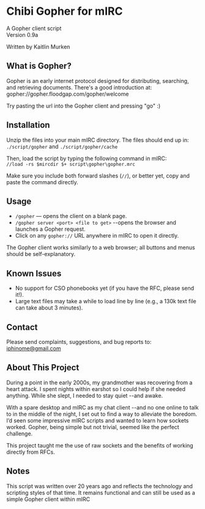  # Chibi Gopher for mIRC

A Gopher client script  
Version 0.9a

Written by Kaitlin Murken

## What is Gopher?

Gopher is an early internet protocol designed for distributing, searching, and retrieving documents. There's a good introduction at: gopher://gopher.floodgap.com/gopher/welcome 

Try pasting the url into the Gopher client and pressing "go" :)

## Installation

Unzip the files into your main mIRC directory. The files should end up in:  
`./script/gopher` and `./script/gopher/cache`

Then, load the script by typing the following command in mIRC:  
`//load -rs $mircdir $+ script\gopher\gopher.mrc`  

Make sure you include both forward slashes (`//`), or better yet, copy and paste the command directly.

## Usage

- `/gopher` — opens the client on a blank page.  
- `/gopher server <port> <file to get>` --opens the browser and launches a Gopher request.  
- Click on any `gopher://` URL anywhere in mIRC to open it directly.

The Gopher client works similarly to a web browser; all buttons and menus should be self-explanatory.

## Known Issues

- No support for CSO phonebooks yet (if you have the RFC, please send it!).  
- Large text files may take a while to load line by line (e.g., a 130k text file can take about 3 minutes).

## Contact

Please send complaints, suggestions, and bug reports to:  
iphinome@gmail.com

## About This Project

During a point in the early 2000s, my grandmother was recovering from a heart attack. I spent nights within earshot so I could help if she needed anything. While she slept, I needed to stay quiet --and awake.

With a spare desktop and mIRC as my chat client --and no one online to talk to in the middle of the night, I set out to find a way to alleviate the boredom. I’d seen some impressive mIRC scripts and wanted to learn how sockets worked. Gopher, being simple but not trivial, seemed like the perfect challenge.

This project taught me the use of raw sockets and the benefits of working directly from RFCs.

## Notes

This script was written over 20 years ago and reflects the technology and scripting styles of that time. It remains functional and can still be used as a simple Gopher client within mIRC
